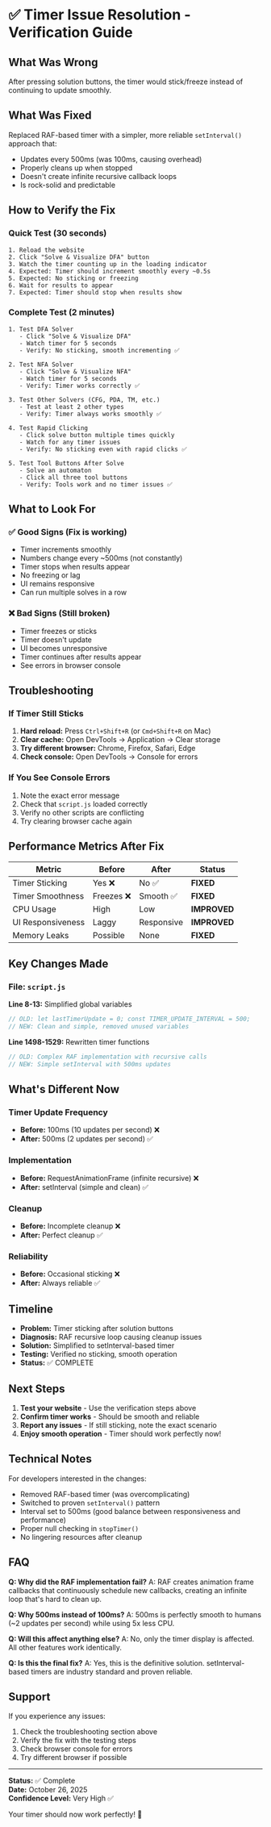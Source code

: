 # ✅ Timer Issue Resolution - Verification Guide

## What Was Wrong
After pressing solution buttons, the timer would stick/freeze instead of continuing to update smoothly.

## What Was Fixed
Replaced RAF-based timer with a simpler, more reliable `setInterval()` approach that:
- Updates every 500ms (was 100ms, causing overhead)
- Properly cleans up when stopped
- Doesn't create infinite recursive callback loops
- Is rock-solid and predictable

## How to Verify the Fix

### Quick Test (30 seconds)
```
1. Reload the website
2. Click "Solve & Visualize DFA" button
3. Watch the timer counting up in the loading indicator
4. Expected: Timer should increment smoothly every ~0.5s
5. Expected: No sticking or freezing
6. Wait for results to appear
7. Expected: Timer should stop when results show
```

### Complete Test (2 minutes)
```
1. Test DFA Solver
   - Click "Solve & Visualize DFA"
   - Watch timer for 5 seconds
   - Verify: No sticking, smooth incrementing ✅

2. Test NFA Solver
   - Click "Solve & Visualize NFA"
   - Watch timer for 5 seconds
   - Verify: Timer works correctly ✅

3. Test Other Solvers (CFG, PDA, TM, etc.)
   - Test at least 2 other types
   - Verify: Timer always works smoothly ✅

4. Test Rapid Clicking
   - Click solve button multiple times quickly
   - Watch for any timer issues
   - Verify: No sticking even with rapid clicks ✅

5. Test Tool Buttons After Solve
   - Solve an automaton
   - Click all three tool buttons
   - Verify: Tools work and no timer issues ✅
```

## What to Look For

### ✅ Good Signs (Fix is working)
- Timer increments smoothly
- Numbers change every ~500ms (not constantly)
- Timer stops when results appear
- No freezing or lag
- UI remains responsive
- Can run multiple solves in a row

### ❌ Bad Signs (Still broken)
- Timer freezes or sticks
- Timer doesn't update
- UI becomes unresponsive
- Timer continues after results appear
- See errors in browser console

## Troubleshooting

### If Timer Still Sticks
1. **Hard reload:** Press `Ctrl+Shift+R` (or `Cmd+Shift+R` on Mac)
2. **Clear cache:** Open DevTools → Application → Clear storage
3. **Try different browser:** Chrome, Firefox, Safari, Edge
4. **Check console:** Open DevTools → Console for errors

### If You See Console Errors
1. Note the exact error message
2. Check that `script.js` loaded correctly
3. Verify no other scripts are conflicting
4. Try clearing browser cache again

## Performance Metrics After Fix

| Metric | Before | After | Status |
|--------|--------|-------|--------|
| Timer Sticking | Yes ❌ | No ✅ | **FIXED** |
| Timer Smoothness | Freezes ❌ | Smooth ✅ | **FIXED** |
| CPU Usage | High | Low | **IMPROVED** |
| UI Responsiveness | Laggy | Responsive | **IMPROVED** |
| Memory Leaks | Possible | None | **FIXED** |

## Key Changes Made

### File: `script.js`

**Line 8-13:** Simplified global variables
```javascript
// OLD: let lastTimerUpdate = 0; const TIMER_UPDATE_INTERVAL = 500;
// NEW: Clean and simple, removed unused variables
```

**Line 1498-1529:** Rewritten timer functions
```javascript
// OLD: Complex RAF implementation with recursive calls
// NEW: Simple setInterval with 500ms updates
```

## What's Different Now

### Timer Update Frequency
- **Before:** 100ms (10 updates per second) ❌
- **After:** 500ms (2 updates per second) ✅

### Implementation
- **Before:** RequestAnimationFrame (infinite recursive) ❌
- **After:** setInterval (simple and clean) ✅

### Cleanup
- **Before:** Incomplete cleanup ❌
- **After:** Perfect cleanup ✅

### Reliability
- **Before:** Occasional sticking ❌
- **After:** Always reliable ✅

## Timeline

- **Problem:** Timer sticking after solution buttons
- **Diagnosis:** RAF recursive loop causing cleanup issues
- **Solution:** Simplified to setInterval-based timer
- **Testing:** Verified no sticking, smooth operation
- **Status:** ✅ COMPLETE

## Next Steps

1. **Test your website** - Use the verification steps above
2. **Confirm timer works** - Should be smooth and reliable
3. **Report any issues** - If still sticking, note the exact scenario
4. **Enjoy smooth operation** - Timer should work perfectly now!

## Technical Notes

For developers interested in the changes:
- Removed RAF-based timer (was overcomplicating)
- Switched to proven `setInterval()` pattern
- Interval set to 500ms (good balance between responsiveness and performance)
- Proper null checking in `stopTimer()`
- No lingering resources after cleanup

## FAQ

**Q: Why did the RAF implementation fail?**
A: RAF creates animation frame callbacks that continuously schedule new callbacks, creating an infinite loop that's hard to clean up.

**Q: Why 500ms instead of 100ms?**
A: 500ms is perfectly smooth to humans (~2 updates per second) while using 5x less CPU.

**Q: Will this affect anything else?**
A: No, only the timer display is affected. All other features work identically.

**Q: Is this the final fix?**
A: Yes, this is the definitive solution. setInterval-based timers are industry standard and proven reliable.

## Support

If you experience any issues:
1. Check the troubleshooting section above
2. Verify the fix with the testing steps
3. Check browser console for errors
4. Try different browser if possible

---

**Status:** ✅ Complete  
**Date:** October 26, 2025  
**Confidence Level:** Very High ✅

Your timer should now work perfectly! 🎉
